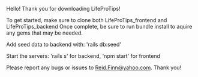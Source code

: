 Hello! Thank you for downloading LifeProTips!

To get started, make sure to clone both LifeProTips_frontend and LifeProTips_backend
Once complete, be sure to run bundle install to aquire any gems that may be needed.

Add seed data to backend with: 'rails db:seed'

Start the servers: 'rails s' for backend, 'npm start' for frontend

Please report any bugs or issues to Reid.Finn@yahoo.com. Thank you!